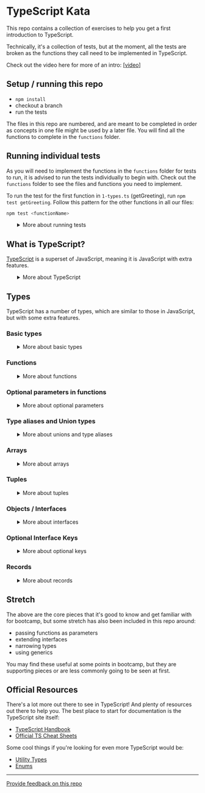 # TypeScript Kata

This repo contains a collection of exercises to help you get a first introduction to TypeScript.

Technically, it's a collection of tests, but at the moment, all the tests are broken as the functions they call need to be implemented in TypeScript.

Check out the video here for more of an intro: [[video]](https://youtu.be/gespcv4r1xU)

## Setup / running this repo

- `npm install`
- checkout a branch
- run the tests

The files in this repo are numbered, and are meant to be completed in order as concepts in one file might be used by a later file. You will find all the functions to complete in the `functions` folder.

## Running individual tests

As you will need to implement the functions in the `functions` folder for tests to run, it is advised to run the tests individually to begin with. Check out the `functions` folder to see the files and functions you need to implement.

To run the test for the first function in `1-types.ts` (getGreeting), run `npm test getGreeting`. Follow this pattern for the other functions in all our files:

```sh
npm test <functionName>
```
  <details style="padding-left: 2em">
    <summary>More about running tests</summary>

Once you have implemented all the functions in a file, you can run all the tests with `npm test <filename>`, eg:

```bash 
npm test 1-types
npm test 2-functions
// etc...
```

The stretch files can be run individually, or by running `npm test stretch`.

  </details>

## What is TypeScript?

[TypeScript](https://www.typescriptlang.org/) is a superset of JavaScript, meaning it is JavaScript with extra features. 

  <details style="padding-left: 2em">
    <summary>More about TypeScript</summary>

TypeScript cares about the "shape" of our data . For example, we can't change a variable from a string to a number, or pass a number to a function that expects a string.

It is a "statically typed" language, meaning that the types of variables and functions are known at compile time, rather than at runtime. Using node modules to help us, VSCode can help us write TypeScript code, and will tell us if we are doing something wrong.

Check out the [TypeScript Handbook](https://www.typescriptlang.org/docs/handbook/basic-types.html) for more info, or read on for a quick overview of the main features of TypeScript we will be exploring in this repo (there's plenty more out there!).

  </details>

## Types

TypeScript has a number of types, which are similar to those in JavaScript, but with some extra features.

### Basic types

  <details style="padding-left: 2em">
    <summary>More about basic types</summary>

- `string`, `number`, `boolean`, `null`, (etc..)
- `any` - any type
- `void` - returns nothing
- and more...

To define a variable, we can follow the variable name with the type, eg:

```ts
const myString: string = "hello"

let total: number = 0
```

but we can also let TypeScript infer the type for us, eg:

```ts
const myString = "hello"

let total = 0
```
We usually just let TypeScript infer the type for us, but it's good to know that we can define the type explicitly if we need to.

  </details>

### Functions

  <details style="padding-left: 2em">
    <summary>More about functions</summary>

In TypeScript we define the types of the parameters and the return type of a function, eg:

```ts
function add(a: number, b: number): number {
  return a + b
}
```

We can also define the types of the parameters and return type of an arrow function, eg:

```ts
const add = (a: number, b: number): number => {
  return a + b
}
```

  </details>

### Optional parameters in functions

  <details style="padding-left: 2em">
    <summary>More about optional parameters</summary>

Unlike JavaScript, TypeScript will complain if we don't pass in the expected number of parameters to a function. We can make a parameter optional by adding a `?` after the parameter name, eg:

```ts
function greet(name?: string): string {
  return name ? `Hello ${name}` : "Hello World"
}
```
  </details>

### Type aliases and Union types

  <details style="padding-left: 2em">
    <summary>More about unions and type aliases</summary>

Sometimes it's useful to have another name for a type. We can use a type alias for this, eg:

```ts
type MyString = string
```

> Note: the `type` keyword and that the name of the type is capitalised.

Type aliasing is commonly used with a union type, which is a type that can be one of a number of types, eg:

```ts
type MyStringOrNumber = string | number
```

These can both also be used in functions, eg:

```ts
function log(value: string | number): void {
  console.log(value)
}

// or..

type MyStringOrNumber = string | number

function log(value: MyStringOrNumber): void {
  console.log(value)
}
```
  </details>

### Arrays

  <details style="padding-left: 2em">
    <summary>More about arrays</summary>

When identifying the type of an array we need to know what the contents of the array will be, eg:

```ts
const myArray = [1, 2, 3]
```

will be inferred as `number[]`, but

```ts
const myArray = [1, "2", 3]
```

will be inferred as `(number | string)[]`, a union type of `number` and `string`.

When arrays are returned from, or passed in as parameters to functions, we need to know the type of the array (and therefore the type of the contents of the array), eg:

```ts
function sum(array: number[]): number {
  let total = 0
  array.forEach((num) => total += num)
  return total
}
```
  </details>

### Tuples

  <details style="padding-left: 2em">
    <summary>More about tuples</summary>

Tuples are essentially an array of a fixed length. You often know the types of a typical array, but not the length, and so Tuples are defined a little differently. Tuples are defined with square brackets, and the types of the values in the array matching their positions, eg:

```ts
const myTuple: [string, number] = ["hello", 1]
const myOtherTuple: [string, number, boolean] = ["hello", 1, true]
```
  </details>

### Objects / Interfaces

  <details style="padding-left: 2em">
    <summary>More about interfaces</summary>

We can define the shape of an object type, which is a collection of key-value pairs, using an `Interface` in TypeScript eg:

```ts
interface Person {
  name: string
  age: number
}

const mike = {
  name: 'Michael',
  age: 35
}
```
> Note that the name of the interface is capitalised.
  </details>

### Optional Interface Keys

  <details style="padding-left: 2em">
    <summary>More about optional keys</summary>

Not all keys are always needed on our objects. Interfaces will assume if we have noted a key, we should have that key to match the shape. We can make a key optional by adding a `?` after the key name, eg:

```ts
interface Person {
  name: string
  age?: number
}

const mike = {
  name: 'Michael'
}

const debbie = {
  name: 'Deborah',
  age: 32
}
```

  </details>

### Records

  <details style="padding-left: 2em">
    <summary>More about records</summary>

Sometimes we have data structures that are key-value pairs, but we don't know what keys we will have, even if we know the type of the values. We can define a record type, which is a collection of key-value pairs, eg:

```ts
let bowlingScores = {
  Michael: 10,
  Deborah: 20,
  James: 30
  Ellie: 96 
}
```
would have the type: `Record<string, number>`.

Or for a larger example:

```ts
Interface Puppy {
  id: number
  name: string
  breed: string
  img?: string
}

let pups: Record<string, Puppy[]>

pups = {
  Deborah: [
    {
      id: 1,
      name: 'Bruno'
      breed: 'Labrador',
    },
    {
      id: 2,
      name: 'Lola'
      breed: 'Poodle',
    }
  ]
  Michael: [
    {
      id: 2,
      name: 'Lola'
      breed: 'Poodle',
    }
  ]
}

```
  </details>

## Stretch

The above are the core pieces that it's good to know and get familiar with for bootcamp, but some stretch has also been included in this repo around:

- passing functions as parameters
- extending interfaces
- narrowing types
- using generics

You may find these useful at some points in bootcamp, but they are supporting pieces or are less commonly going to be seen at first.

## Official Resources

There's a lot more out there to see in TypeScript! And plenty of resources out there to help you. The best place to start for documentation is the TypeScript site itself:

- [TypeScript Handbook](https://www.typescriptlang.org/docs/handbook/basic-types.html)
- [Official TS Cheat Sheets](https://www.typescriptlang.org/cheatsheets)

Some cool things if you're looking for even more TypeScript would be:
- [Utility Types](https://www.typescriptlang.org/docs/handbook/utility-types.html)
- [Enums](https://www.typescriptlang.org/docs/handbook/enums.html)

---

[Provide feedback on this repo](https://docs.google.com/forms/d/e/1FAIpQLSfw4FGdWkLwMLlUaNQ8FtP2CTJdGDUv6Xoxrh19zIrJSkvT4Q/viewform?usp=pp_url&entry.1958421517=kata-typescript)
